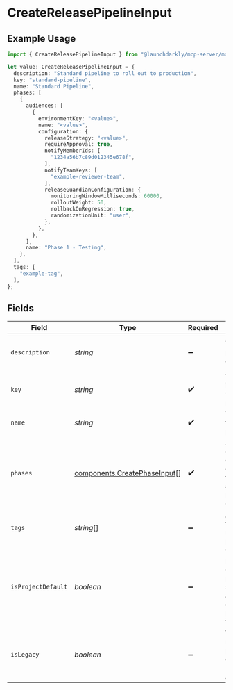# CreateReleasePipelineInput

## Example Usage

```typescript
import { CreateReleasePipelineInput } from "@launchdarkly/mcp-server/models/components";

let value: CreateReleasePipelineInput = {
  description: "Standard pipeline to roll out to production",
  key: "standard-pipeline",
  name: "Standard Pipeline",
  phases: [
    {
      audiences: [
        {
          environmentKey: "<value>",
          name: "<value>",
          configuration: {
            releaseStrategy: "<value>",
            requireApproval: true,
            notifyMemberIds: [
              "1234a56b7c89d012345e678f",
            ],
            notifyTeamKeys: [
              "example-reviewer-team",
            ],
            releaseGuardianConfiguration: {
              monitoringWindowMilliseconds: 60000,
              rolloutWeight: 50,
              rollbackOnRegression: true,
              randomizationUnit: "user",
            },
          },
        },
      ],
      name: "Phase 1 - Testing",
    },
  ],
  tags: [
    "example-tag",
  ],
};
```

## Fields

| Field                                                                                            | Type                                                                                             | Required                                                                                         | Description                                                                                      | Example                                                                                          |
| ------------------------------------------------------------------------------------------------ | ------------------------------------------------------------------------------------------------ | ------------------------------------------------------------------------------------------------ | ------------------------------------------------------------------------------------------------ | ------------------------------------------------------------------------------------------------ |
| `description`                                                                                    | *string*                                                                                         | :heavy_minus_sign:                                                                               | The release pipeline description                                                                 | Standard pipeline to roll out to production                                                      |
| `key`                                                                                            | *string*                                                                                         | :heavy_check_mark:                                                                               | The unique identifier of this release pipeline                                                   | standard-pipeline                                                                                |
| `name`                                                                                           | *string*                                                                                         | :heavy_check_mark:                                                                               | The name of the release pipeline                                                                 | Standard Pipeline                                                                                |
| `phases`                                                                                         | [components.CreatePhaseInput](../../models/components/createphaseinput.md)[]                     | :heavy_check_mark:                                                                               | A logical grouping of one or more environments that share attributes for rolling out changes     |                                                                                                  |
| `tags`                                                                                           | *string*[]                                                                                       | :heavy_minus_sign:                                                                               | A list of tags for this release pipeline                                                         | [<br/>"example-tag"<br/>]                                                                        |
| `isProjectDefault`                                                                               | *boolean*                                                                                        | :heavy_minus_sign:                                                                               | Whether or not the newly created pipeline should be set as the default pipeline for this project |                                                                                                  |
| `isLegacy`                                                                                       | *boolean*                                                                                        | :heavy_minus_sign:                                                                               | Whether or not the pipeline is enabled for Release Automation.                                   |                                                                                                  |